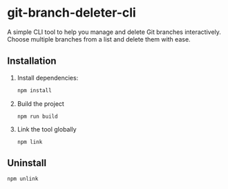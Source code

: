 # git-branch-deleter-cli

A simple CLI tool to help you manage and delete Git branches interactively.  
Choose multiple branches from a list and delete them with ease.

## Installation

1. Install dependencies:
   ```bash
   npm install
   ```
1. Build the project
   ```
   npm run build
   ```
1. Link the tool globally
   ```
   npm link
   ```

## Uninstall

```
npm unlink
```

